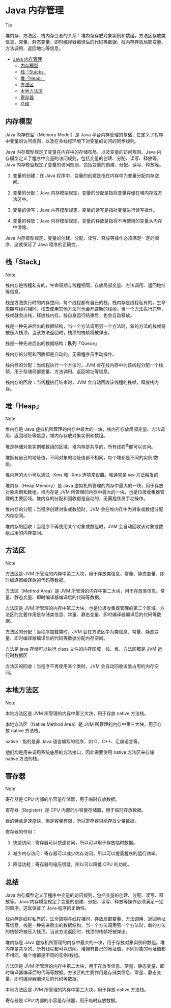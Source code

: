 # Java 内存管理

> [!TIP]
> 堆内存、方法区、栈内存三者的关系：堆内存存放对象实例和数组，方法区存放类信息、常量、静态变量、即时编译器编译后的代码等数据，栈内存存放局部变量、方法调用、返回地址等信息。

- [Java 内存管理](#java-内存管理)
  - [内存模型](#内存模型)
  - [栈「Stack」](#栈stack)
  - [堆「Heap」](#堆heap)
  - [方法区](#方法区)
  - [本地方法区](#本地方法区)
  - [寄存器](#寄存器)
  - [总结](#总结)

## 内存模型

Java 内存模型（Memory Model）是 Java 平台内存管理的基础，它定义了程序中变量的访问规则，以及在多线程环境下对变量的访问的同步规则。

Java 内存模型规定了变量在内存中的存储布局，以及变量的访问规则。Java 内存模型定义了程序中变量的访问规则，包括变量的创建、分配、读写、释放等。Java 内存模型规定了变量的访问规则，包括变量的创建、分配、读写、释放等。

1. 变量的创建：在 Java 程序中，变量的创建是指在内存中为变量分配内存空间。

2. 变量的分配：Java 内存模型规定，变量的分配是指将变量存储在堆内存或方法区中。

3. 变量的读写：Java 内存模型规定，变量的读写是指对变量进行读写操作。

4. 变量的释放：Java 内存模型规定，变量的释放是指将不再使用的变量从内存中清除。

Java 内存模型规定，变量的创建、分配、读写、释放等操作必须满足一定的顺序，这就保证了 Java 程序的正确性。

## 栈「Stack」

> [!NOTE]
> 栈内存是线程私有的，生命周期与线程相同，存放局部变量、方法调用、返回地址等信息。
>
> 栈是方法执行时的内存空间，每个线程都有自己的栈，栈内存是线程私有的，生命周期与线程相同，栈去使用其他方法时也会开辟新的栈帧。当一个方法执行完毕，栈帧就会出栈，释放栈内存。栈自身运行结束后，也会自动释放。
>
> 栈是一种先进后出的数据结构，当一个方法调用另一个方法时，新的方法的栈帧将被压入栈顶，当该方法返回时，栈顶的栈帧将被弹出。

栈是一种先进后出的数据结构：**队列**「Queue」

栈内存的分配和回收都是自动的，无需程序员手动操作。

栈内存的分配：当线程执行一个方法时，JVM 会在栈内存中为该线程分配一个栈帧，用于存储局部变量、方法调用、返回地址等信息。

栈内存的回收：当线程执行结束时，JVM 会自动回收该线程的栈帧，释放栈内存。

## 堆「Heap」

> [!NOTE]
> 堆内存是 Java 虚拟机所管理的内存中最大的一块，栈内存存放局部变量、方法调用、返回地址等信息，堆内存存放对象实例和数组。
>
> 堆是存储对象实例和数组的区域，堆内存是共享的，所有线程<sup>`栈`</sup>都可以访问。
>
> 堆拥有自己的地址值，不同对象的地址值都不相同，每个堆都是不同的实例/数组。
>
> 堆内存的大小可以通过 -Xmx 和 -Xms 选项来设置。堆通常是 `new` 方法触发的

堆内存（Heap Memory）是 Java 虚拟机所管理的内存中最大的一块，用于存放对象实例和数组。堆内存是 JVM 所管理的内存中最大的一块，也是垃圾收集器管理的主要区域。堆内存的分配和回收都是自动的，无需程序员手动操作。

堆内存的分配：当程序创建对象或数组时，JVM 会在堆内存中为对象或数组分配内存空间。

堆内存的回收：当程序不再使用某个对象或数组时，JVM 会自动回收该对象或数组占用的内存空间。

## 方法区

> [!NOTE]
> 方法区是 JVM 所管理的内存中第二大块，用于存放类信息、常量、静态变量、即时编译器编译后的代码等数据。

方法区（Method Area）是 JVM 所管理的内存中第二大块，用于存放类信息、常量、静态变量、即时编译器编译后的代码等数据。

方法区是 JVM 所管理的内存中第二大块，也是垃圾收集器管理的第二个区域。方法区的主要作用是存储类信息、常量、静态变量、即时编译器编译后的代码等数据。

方法区的分配：当程序加载类时，JVM 会在方法区中为类信息、常量、静态变量、即时编译器编译后的代码等数据分配内存空间。

方法是 java 存储可以执行 class 文件的内存区域，栈、堆、方法区都是 JVM 运行时数据区

方法区的回收：当程序不再使用某个类时，JVM 会自动回收该类占用的内存空间。

## 本地方法区

> [!NOTE]
> 本地方法区是 JVM 所管理的内存中第三大块，用于存放 native 方法栈。

本地方法区（Native Method Area）是 JVM 所管理的内存中第三大块，用于存放 native 方法栈。

native：指的是非 Java 语言编写的程序，如 C、C++、汇编语言等。

他们均是用来调用系统底层的方法接口，因此需要使用 native 方法区来存储 native 方法的栈。

## 寄存器

> [!NOTE]
> 寄存器是 CPU 内部的小容量存储器，用于临时存放数据。

寄存器（Register）是 CPU 内部的小容量存储器，用于临时存放数据。

器的特点是速度快，但是容量有限，所以寄存器只能存放少量数据。

寄存器的作用：

1. 快速访问：寄存器可以快速访问，所以可以用于存放临时数据。

2. 减少内存访问：寄存器可以减少内存访问，所以可以提高程序的运行效率。

3. 降低功耗：寄存器的电压很低，所以可以降低 CPU 的功耗。

## 总结

Java 内存模型定义了程序中变量的访问规则，包括变量的创建、分配、读写、释放等。Java 内存模型规定了变量的创建、分配、读写、释放等操作必须满足一定的顺序，这就保证了 Java 程序的正确性。

栈内存是线程私有的，生命周期与线程相同，存放局部变量、方法调用、返回地址等信息。栈是一种先进后出的数据结构，当一个方法调用另一个方法时，新的方法的栈帧将被压入栈顶，当该方法返回时，栈顶的栈帧将被弹出。

堆内存是 Java 虚拟机所管理的内存中最大的一块，用于存放对象实例和数组。堆内存是共享的，所有线程都可以访问。堆拥有自己的地址值，不同对象的地址值都不相同，每个堆都是不同的实例/数组。

方法区是 JVM 所管理的内存中第二大块，用于存放类信息、常量、静态变量、即时编译器编译后的代码等数据。方法区的主要作用是存储类信息、常量、静态变量、即时编译器编译后的代码等数据。

本地方法区是 JVM 所管理的内存中第三大块，用于存放 native 方法栈。

寄存器是 CPU 内部的小容量存储器，用于临时存放数据。

